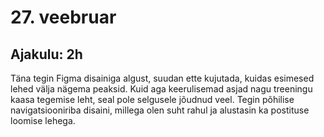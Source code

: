 # 27. veebruar
## Ajakulu: 2h
Täna tegin Figma disainiga algust, suudan ette kujutada, kuidas esimesed lehed välja nägema peaksid. Kuid aga keerulisemad asjad nagu treeningu kaasa tegemise leht, seal pole selgusele jõudnud veel. Tegin põhilise navigatsiooniriba disaini, millega olen suht rahul ja alustasin ka postituse loomise lehega.
